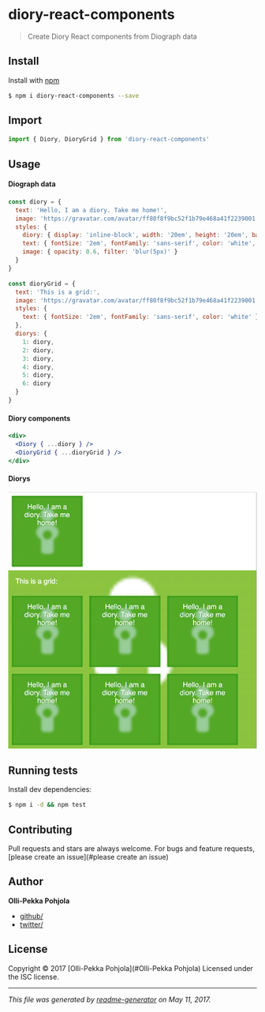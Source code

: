 # diory-react-components

> Create Diory React components from Diograph data

## Install

Install with [npm](https://www.npmjs.com/)

```sh
$ npm i diory-react-components --save
```

## Import

```js
import { Diory, DioryGrid } from 'diory-react-components'

```

## Usage

#### Diograph data
```js
const diory = {
  text: 'Hello, I am a diory. Take me home!',
  image: 'https://gravatar.com/avatar/ff80f8f9bc52f1b79e468a41f2239001',
  styles: {
    diory: { display: 'inline-block', width: '20em', height: '20em', backgroundColor: 'green', margin: '1em' },
    text: { fontSize: '2em', fontFamily: 'sans-serif', color: 'white', textAlign: 'center', textShadow: '1px 1px green' },
    image: { opacity: 0.6, filter: 'blur(5px)' }
  }
}
```
```js
const dioryGrid = {
  text: 'This is a grid:',
  image: 'https://gravatar.com/avatar/ff80f8f9bc52f1b79e468a41f2239001',
  styles: {
    text: { fontSize: '2em', fontFamily: 'sans-serif', color: 'white' }
  },
  diorys: {
    1: diory,
    2: diory,
    3: diory,
    4: diory,
    5: diory,
    6: diory
  }
}
```

#### Diory components
```jsx
<div>
  <Diory { ...diory } />
  <DioryGrid { ...dioryGrid } />
</div>
```
#### Diorys

![alt text](https://raw.githubusercontent.com/DioryMe/diory-react-components/master/example/diory-example.png)


## Running tests

Install dev dependencies:

```sh
$ npm i -d && npm test
```

## Contributing

Pull requests and stars are always welcome. For bugs and feature requests, [please create an issue](#please create an issue)

## Author

**Olli-Pekka Pohjola**

* [github/](https://github.com/)
* [twitter/](http://twitter.com/)

## License

Copyright © 2017 [Olli-Pekka Pohjola](#Olli-Pekka Pohjola)
Licensed under the ISC license.

***

_This file was generated by [readme-generator](https://github.com/jonschlinkert/readme-generator) on May 11, 2017._
